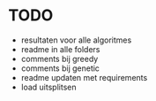 # TODO

- resultaten voor alle algoritmes
- readme in alle folders
- comments bij greedy
- comments bij genetic
- readme updaten met requirements
- load uitsplitsen
